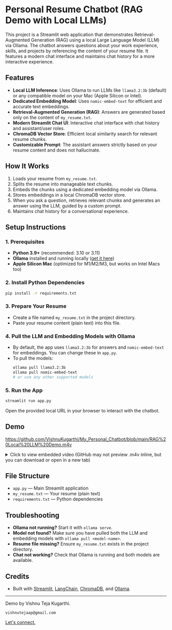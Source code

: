 # Personal Resume Chatbot (RAG Demo with Local LLMs)

This project is a Streamlit web application that demonstrates Retrieval-Augmented Generation (RAG) using a local Large Language Model (LLM) via Ollama. The chatbot answers questions about your work experience, skills, and projects by referencing the content of your resume file. It features a modern chat interface and maintains chat history for a more interactive experience.

## Features
- **Local LLM Inference**: Uses Ollama to run LLMs like `llama3.2:3b` (default) or any compatible model on your Mac (Apple Silicon or Intel).
- **Dedicated Embedding Model**: Uses `nomic-embed-text` for efficient and accurate text embeddings.
- **Retrieval-Augmented Generation (RAG)**: Answers are generated based only on the content of `my_resume.txt`.
- **Modern Streamlit Chat UI**: Interactive chat interface with chat history and assistant/user roles.
- **ChromaDB Vector Store**: Efficient local similarity search for relevant resume chunks.
- **Customizable Prompt**: The assistant answers strictly based on your resume content and does not hallucinate.

## How It Works
1. Loads your resume from `my_resume.txt`.
2. Splits the resume into manageable text chunks.
3. Embeds the chunks using a dedicated embedding model via Ollama.
4. Stores embeddings in a local ChromaDB vector store.
5. When you ask a question, retrieves relevant chunks and generates an answer using the LLM, guided by a custom prompt.
6. Maintains chat history for a conversational experience.

## Setup Instructions

### 1. Prerequisites
- **Python 3.9+** (recommended: 3.10 or 3.11)
- **Ollama** installed and running locally ([get it here](https://ollama.com/))
- **Apple Silicon Mac** (optimized for M1/M2/M3, but works on Intel Macs too)

### 2. Install Python Dependencies
```bash
pip install -r requirements.txt
```

### 3. Prepare Your Resume
- Create a file named `my_resume.txt` in the project directory.
- Paste your resume content (plain text) into this file.

### 4. Pull the LLM and Embedding Models with Ollama
- By default, the app uses `llama3.2:3b` for answers and `nomic-embed-text` for embeddings. You can change these in `app.py`.
- To pull the models:
  ```bash
  ollama pull llama3.2:3b
  ollama pull nomic-embed-text
  # or use any other supported models
  ```

### 5. Run the App
```bash
streamlit run app.py
```

Open the provided local URL in your browser to interact with the chatbot.


## Demo

https://github.com/VishnuKugarthi/My_Personal_Chatbot/blob/main/RAG%20Local%20LLM%20Demo.m4v

<details>
<summary>Click to view embedded video (GitHub may not preview .m4v inline, but you can download or open in a new tab)</summary>

<video src="https://github.com/VishnuKugarthi/My_Personal_Chatbot/raw/main/RAG%20Local%20LLM%20Demo.m4v" controls width="600"></video>

</details>

## File Structure
- `app.py` — Main Streamlit application
- `my_resume.txt` — Your resume (plain text)
- `requirements.txt` — Python dependencies

## Troubleshooting
- **Ollama not running?** Start it with `ollama serve`.
- **Model not found?** Make sure you have pulled both the LLM and embedding models with `ollama pull <model-name>`.
- **Resume file missing?** Ensure `my_resume.txt` exists in the project directory.
- **Chat not working?** Check that Ollama is running and both models are available.

## Credits
- Built with [Streamlit](https://streamlit.io/), [LangChain](https://python.langchain.com/), [ChromaDB](https://www.trychroma.com/), and [Ollama](https://ollama.com/).

---
Demo by Vishnu Teja Kugarthi.

`vishnutejaap@gmail.com`

[Let's connect.](https://vitk.in/)
